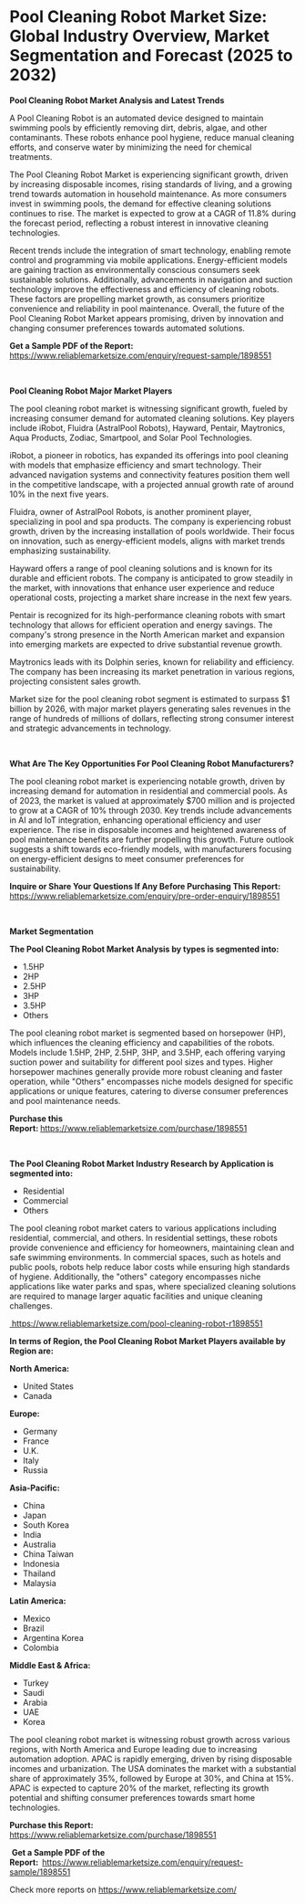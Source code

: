 <p><h1>Pool Cleaning Robot Market Size: Global Industry Overview, Market Segmentation and Forecast (2025 to 2032)</h1></p><p><strong>Pool Cleaning Robot Market Analysis and Latest Trends</strong></p>
<p><p>A Pool Cleaning Robot is an automated device designed to maintain swimming pools by efficiently removing dirt, debris, algae, and other contaminants. These robots enhance pool hygiene, reduce manual cleaning efforts, and conserve water by minimizing the need for chemical treatments.</p><p>The Pool Cleaning Robot Market is experiencing significant growth, driven by increasing disposable incomes, rising standards of living, and a growing trend towards automation in household maintenance. As more consumers invest in swimming pools, the demand for effective cleaning solutions continues to rise. The market is expected to grow at a CAGR of 11.8% during the forecast period, reflecting a robust interest in innovative cleaning technologies.</p><p>Recent trends include the integration of smart technology, enabling remote control and programming via mobile applications. Energy-efficient models are gaining traction as environmentally conscious consumers seek sustainable solutions. Additionally, advancements in navigation and suction technology improve the effectiveness and efficiency of cleaning robots. These factors are propelling market growth, as consumers prioritize convenience and reliability in pool maintenance. Overall, the future of the Pool Cleaning Robot Market appears promising, driven by innovation and changing consumer preferences towards automated solutions.</p></p>
<p><strong>Get a Sample PDF of the Report:&nbsp;</strong> <a href="https://www.reliablemarketsize.com/enquiry/request-sample/1898551?utm_campaign=2297&utm_medium=2&utm_source=Github&utm_content=ia&utm_term=23022025&utm_id=pool-cleaning-robot">https://www.reliablemarketsize.com/enquiry/request-sample/1898551</a></p>
<p>&nbsp;</p>
<p><strong>Pool Cleaning Robot Major Market Players</strong></p>
<p><p>The pool cleaning robot market is witnessing significant growth, fueled by increasing consumer demand for automated cleaning solutions. Key players include iRobot, Fluidra (AstralPool Robots), Hayward, Pentair, Maytronics, Aqua Products, Zodiac, Smartpool, and Solar Pool Technologies. </p><p>iRobot, a pioneer in robotics, has expanded its offerings into pool cleaning with models that emphasize efficiency and smart technology. Their advanced navigation systems and connectivity features position them well in the competitive landscape, with a projected annual growth rate of around 10% in the next five years.</p><p>Fluidra, owner of AstralPool Robots, is another prominent player, specializing in pool and spa products. The company is experiencing robust growth, driven by the increasing installation of pools worldwide. Their focus on innovation, such as energy-efficient models, aligns with market trends emphasizing sustainability.</p><p>Hayward offers a range of pool cleaning solutions and is known for its durable and efficient robots. The company is anticipated to grow steadily in the market, with innovations that enhance user experience and reduce operational costs, projecting a market share increase in the next few years.</p><p>Pentair is recognized for its high-performance cleaning robots with smart technology that allows for efficient operation and energy savings. The company's strong presence in the North American market and expansion into emerging markets are expected to drive substantial revenue growth.</p><p>Maytronics leads with its Dolphin series, known for reliability and efficiency. The company has been increasing its market penetration in various regions, projecting consistent sales growth.</p><p>Market size for the pool cleaning robot segment is estimated to surpass $1 billion by 2026, with major market players generating sales revenues in the range of hundreds of millions of dollars, reflecting strong consumer interest and strategic advancements in technology.</p></p>
<p>&nbsp;</p>
<p><strong>What Are The Key Opportunities For Pool Cleaning Robot Manufacturers?</strong></p>
<p><p>The pool cleaning robot market is experiencing notable growth, driven by increasing demand for automation in residential and commercial pools. As of 2023, the market is valued at approximately $700 million and is projected to grow at a CAGR of 10% through 2030. Key trends include advancements in AI and IoT integration, enhancing operational efficiency and user experience. The rise in disposable incomes and heightened awareness of pool maintenance benefits are further propelling this growth. Future outlook suggests a shift towards eco-friendly models, with manufacturers focusing on energy-efficient designs to meet consumer preferences for sustainability.</p></p>
<p><strong>Inquire or Share Your Questions If Any Before Purchasing This Report:</strong> <a href="https://www.reliablemarketsize.com/enquiry/pre-order-enquiry/1898551?utm_campaign=2297&utm_medium=2&utm_source=Github&utm_content=ia&utm_term=23022025&utm_id=pool-cleaning-robot">https://www.reliablemarketsize.com/enquiry/pre-order-enquiry/1898551</a></p>
<p>&nbsp;</p>
<p><strong>Market Segmentation</strong></p>
<p><strong>The Pool Cleaning Robot Market Analysis by types is segmented into:</strong></p>
<p><ul><li>1.5HP</li><li>2HP</li><li>2.5HP</li><li>3HP</li><li>3.5HP</li><li>Others</li></ul></p>
<p><p>The pool cleaning robot market is segmented based on horsepower (HP), which influences the cleaning efficiency and capabilities of the robots. Models include 1.5HP, 2HP, 2.5HP, 3HP, and 3.5HP, each offering varying suction power and suitability for different pool sizes and types. Higher horsepower machines generally provide more robust cleaning and faster operation, while "Others" encompasses niche models designed for specific applications or unique features, catering to diverse consumer preferences and pool maintenance needs.</p></p>
<p><strong>Purchase this Report:&nbsp;</strong><a href="https://www.reliablemarketsize.com/purchase/1898551?utm_campaign=2297&utm_medium=2&utm_source=Github&utm_content=ia&utm_term=23022025&utm_id=pool-cleaning-robot">https://www.reliablemarketsize.com/purchase/1898551</a></p>
<p>&nbsp;</p>
<p><strong>The Pool Cleaning Robot Market Industry Research by Application is segmented into:</strong></p>
<p><ul><li>Residential</li><li>Commercial</li><li>Others</li></ul></p>
<p><p>The pool cleaning robot market caters to various applications including residential, commercial, and others. In residential settings, these robots provide convenience and efficiency for homeowners, maintaining clean and safe swimming environments. In commercial spaces, such as hotels and public pools, robots help reduce labor costs while ensuring high standards of hygiene. Additionally, the "others" category encompasses niche applications like water parks and spas, where specialized cleaning solutions are required to manage larger aquatic facilities and unique cleaning challenges.</p></p>
<p><a href="https://www.reliablemarketsize.com/pool-cleaning-robot-r1898551?utm_campaign=2297&utm_medium=2&utm_source=Github&utm_content=ia&utm_term=23022025&utm_id=pool-cleaning-robot">&nbsp;https://www.reliablemarketsize.com/pool-cleaning-robot-r1898551</a></p>
<p><strong>In terms of Region, the Pool Cleaning Robot Market Players available by Region are:</strong></p>
<p>
    <p> <strong> North America: </strong>
        <ul>
            <li>United States</li>
            <li>Canada</li>
        </ul>
        </p> 
    <p> <strong> Europe: </strong>
        <ul>
            <li>Germany</li>
            <li>France</li>
            <li>U.K.</li>
            <li>Italy</li>
            <li>Russia</li>
        </ul>
        </p> 
    <p> <strong> Asia-Pacific: </strong>
        <ul>
            <li>China</li>
            <li>Japan</li>
            <li>South Korea</li>
            <li>India</li>
            <li>Australia</li>
            <li>China Taiwan</li>
            <li>Indonesia</li>
            <li>Thailand</li>
            <li>Malaysia</li>
        </ul>
        </p> 
    <p> <strong> Latin America: </strong>
        <ul>
            <li>Mexico</li>
            <li>Brazil</li>
            <li>Argentina Korea</li>
            <li>Colombia</li>
        </ul>
        </p> 
    <p> <strong> Middle East & Africa: </strong>
        <ul>
            <li>Turkey</li>
            <li>Saudi</li>
            <li>Arabia</li>
            <li>UAE</li>
            <li>Korea</li>
        </ul>
    </p>
    </p>
<p><p>The pool cleaning robot market is witnessing robust growth across various regions, with North America and Europe leading due to increasing automation adoption. APAC is rapidly emerging, driven by rising disposable incomes and urbanization. The USA dominates the market with a substantial share of approximately 35%, followed by Europe at 30%, and China at 15%. APAC is expected to capture 20% of the market, reflecting its growth potential and shifting consumer preferences towards smart home technologies.</p></p>
<p><strong>Purchase this Report: </strong><a href="https://www.reliablemarketsize.com/purchase/1898551?utm_campaign=2297&utm_medium=2&utm_source=Github&utm_content=ia&utm_term=23022025&utm_id=pool-cleaning-robot">https://www.reliablemarketsize.com/purchase/1898551</a></p>
<p>&nbsp;<strong>Get a Sample PDF of the Report:&nbsp;&nbsp;</strong><a href="https://www.reliablemarketsize.com/enquiry/request-sample/1898551?utm_campaign=2297&utm_medium=2&utm_source=Github&utm_content=ia&utm_term=23022025&utm_id=pool-cleaning-robot">https://www.reliablemarketsize.com/enquiry/request-sample/1898551</a></p>
<p><strong></strong></p>
<p>Check more reports on <a href="https://www.reliablemarketsize.com/?utm_campaign=2297&utm_medium=2&utm_source=Github&utm_content=ia&utm_term=23022025&utm_id=pool-cleaning-robot">https://www.reliablemarketsize.com/</a></p>